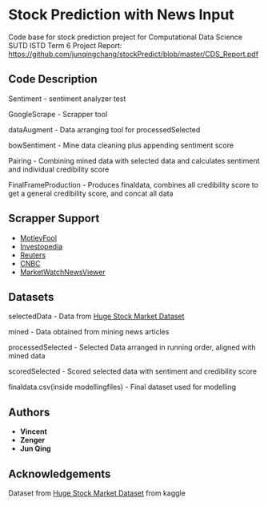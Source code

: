 # Stock Prediction with News Input
Code base for stock prediction project for Computational Data Science SUTD ISTD Term 6
Project Report: https://github.com/junqingchang/stockPredict/blob/master/CDS_Report.pdf

## Code Description
Sentiment - sentiment analyzer test

GoogleScrape - Scrapper tool

dataAugment - Data arranging tool for processedSelected

bowSentiment - Mine data cleaning plus appending sentiment score

Pairing - Combining mined data with selected data and calculates sentiment and individual credibility score

FinalFrameProduction - Produces finaldata, combines all credibility score to get a general credibility score, and concat all data

## Scrapper Support
* [MotleyFool](fool.com)
* [Investopedia](investopedia.com)
* [Reuters](reuters.com)
* [CNBC](cnbc.com)
* [MarketWatchNewsViewer](marketwatch.com)

## Datasets
selectedData - Data from [Huge Stock Market Dataset](https://www.kaggle.com/borismarjanovic/price-volume-data-for-all-us-stocks-etfs)

mined - Data obtained from mining news articles

processedSelected - Selected Data arranged in running order, aligned with mined data

scoredSelected - Scored selected data with sentiment and credibility score

finaldata.csv(inside modellingfiles) - Final dataset used for modelling

## Authors
* **Vincent**
* **Zenger**
* **Jun Qing**

## Acknowledgements
Dataset from [Huge Stock Market Dataset](https://www.kaggle.com/borismarjanovic/price-volume-data-for-all-us-stocks-etfs) from kaggle
